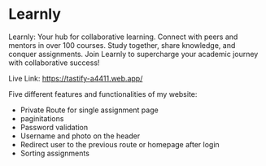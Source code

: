 # Learnly

Learnly: Your hub for collaborative learning. Connect with peers and mentors in over 100 courses. Study together, share knowledge, and conquer assignments. Join Learnly to supercharge your academic journey with collaborative success!

Live Link: https://tastify-a4411.web.app/

Five different features and functionalities of my website:

- Private Route for single assignment page
- paginitations
- Password validation
- Username and photo on the header
- Redirect user to the previous route or homepage after login
- Sorting assignments